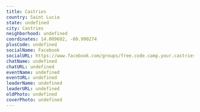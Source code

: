 ```yaml
---
title: Castries
country: Saint Lucia
state: undefined
city: Castries
neighborhood: undefined
coordinates: 14.009602, -60.990274
plusCode: undefined
socialName: Facebook
socialURL: https://www.facebook.com/groups/free.code.camp.your.castries
chatName: undefined
chatURL: undefined
eventName: undefined
eventURL: undefined
leaderName: undefined
leaderURL: undefined
oldPhoto: undefined
coverPhoto: undefined
---
```

